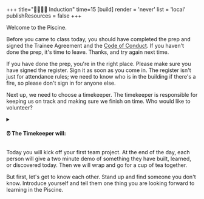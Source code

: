 +++
title="🫱🏽‍🫲🏾 Induction"
time=15
[build]
  render = 'never'
  list = 'local'
  publishResources = false
+++

Welcome to the Piscine.

Before you came to class today, you should have completed the prep and signed the Trainee Agreement and the [Code of Conduct](https://codeyourfuture.io/about/code-of-conduct/). If you haven't done the prep, it's time to leave. Thanks, and try again next time.

If you have done the prep, you're in the right place. Please make sure you have signed the register. Sign it as soon as you come in. The register isn't just for attendance rules; we need to know who is in the building if there's a fire, so please don't sign in for anyone else.

Next up, we need to choose a timekeeper. The timekeeper is responsible for keeping us on track and making sure we finish on time. Who would like to volunteer?

<details>
<summary>

#### ⏰ The Timekeeper will:

</summary>

- [ ] Announce the start of an activity and how long it will take (check everyone is listening)
- [ ] Manage any whole class timers that are used in an activity
- [ ] Give people a 10-minute wrap-up warning before the end of an activity
- [ ] Announce the end of an activity and what happens next
</details>

Today you will kick off your first team project. At the end of the day, each person will give a two minute demo of something they have built, learned, or discovered today. Then we will wrap and go for a cup of tea together.

But first, let's get to know each other. Stand up and find someone you don't know. Introduce yourself and tell them one thing you are looking forward to learning in the Piscine.
